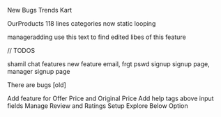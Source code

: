 New Bugs Trends Kart

OurProducts 118 lines
categories now static looping

manageradding
use this text to find edited libes of this feature

// TODOS

shamil chat features
new feature
email, frgt pswd
signup
signup page, manager signup page


There are bugs [old]

Add feature for Offer Price and Original Price
Add help tags above input fields
Manage Review and Ratings
Setup Explore Below Option

